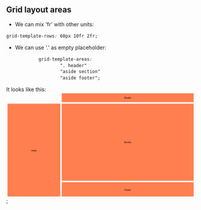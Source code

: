 ## Grid layout areas

* We can mix 'fr' with other units:
```css
grid-template-rows: 60px 10fr 2fr;
```

* We can use '.' as empty placeholder:
```css
            grid-template-areas:
                    ". header"
                    "aside section"
                    "aside footer";
```
It looks like this:
![Empty placeholder](../../images/placeholder.png);